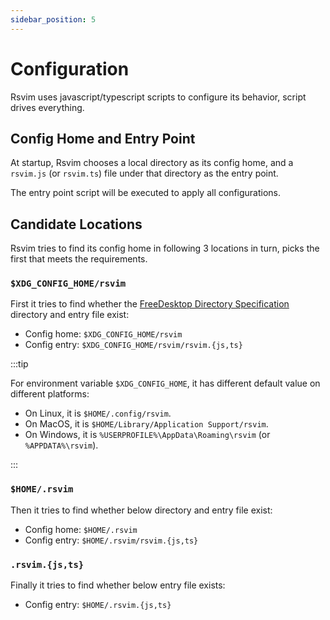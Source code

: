 ```yaml
---
sidebar_position: 5
---
```


# Configuration

Rsvim uses javascript/typescript scripts to configure its behavior, script drives everything.

## Config Home and Entry Point

At startup, Rsvim chooses a local directory as its config home, and a `rsvim.js` (or `rsvim.ts`) file under that directory as the entry point.

The entry point script will be executed to apply all configurations.

## Candidate Locations

Rsvim tries to find its config home in following 3 locations in turn, picks the first that meets the requirements.

### `$XDG_CONFIG_HOME/rsvim`

First it tries to find whether the [FreeDesktop Directory Specification](https://specifications.freedesktop.org/basedir-spec/latest/) directory and entry file exist:

- Config home: `$XDG_CONFIG_HOME/rsvim`
- Config entry: `$XDG_CONFIG_HOME/rsvim/rsvim.{js,ts}`

:::tip

For environment variable `$XDG_CONFIG_HOME`, it has different default value on different platforms:

- On Linux, it is `$HOME/.config/rsvim`.
- On MacOS, it is `$HOME/Library/Application Support/rsvim`.
- On Windows, it is `%USERPROFILE%\AppData\Roaming\rsvim` (or `%APPDATA%\rsvim`).

:::

### `$HOME/.rsvim`

Then it tries to find whether below directory and entry file exist:

- Config home: `$HOME/.rsvim`
- Config entry: `$HOME/.rsvim/rsvim.{js,ts}`

### `.rsvim.{js,ts}`

Finally it tries to find whether below entry file exists:

- Config entry: `$HOME/.rsvim.{js,ts}`
